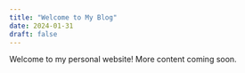 ```yaml
---
title: "Welcome to My Blog"
date: 2024-01-31
draft: false
---
```


Welcome to my personal website! More content coming soon.
